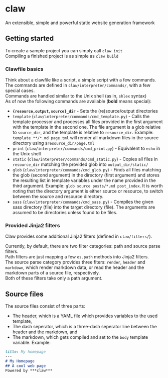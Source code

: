 # claw
An extensible, simple and powerful static website generation framework

## Getting started
To create a sample project you can simply call `claw init`  
Compiling a finished project is as simple as `claw build`

### Clawfile basics
Think about a clawfile like a script, a simple script with a few commands.  
The commands are defined in `claw/interpreter/commands/`, with a few special cases.  
Commands are handled similar to the Unix shell (as in, `shlex` syntax)  
As of now the following commands are available (**bold** means special):

* **`{resource,output,source}_dir`** - Sets the (re)source/output directories
* `template` (`claw/interpreter/commands/cmd_template.py`) - Calls the template processor and processes all files provided in the first argument with the template in the second one. The file argument is a glob relative to `source_dir`, and the template is relative to `resource_dir`. Example: `template **/*.md page.tml` will render all markdown files in the source directory using `$resource_dir/page.tml`
* `print` (`claw/interpreter/commands/cmd_print.py`) - Equivalent to `echo` in the Unix shell
* `static` (`claw/interpreter/commands/cmd_static.py`) - Copies all files in `resource_dir` matching the provided glob into `output_dir/static/`
* `glob` (`claw/interpreter/commands/cmd_glob.py`) - Finds all files matching the glob (second argument) in the directory (first argument) and stores the resulting list in template variables under the name provided in the third argument. Example: `glob source posts/*.md post_index`. It is worth noting that the directory argument is either source or resource, to switch between the source and resource directory.
* `sass` (`claw/interpreter/commands/cmd_sass.py`) - Compiles the given sass directory (file) into the target directory (file). The arguments are assumed to be directories unless found to be files.

### Provided Jinja2 filters
Claw provides some additional Jinja2 filters (defined in `claw/filters/`).

Currently, by default, there are two filter categories: path and source parse filters.  
Path filters are just mapping a few `os.path` methods into Jinja2 filters.  
The source parse category provides three flters: `render`, `header` and `markdown`, which render markdown data, or read the header and the markdown parts of a source file, respectively.  
Both of these filters take only a path argument.

## Source files
The source files consist of three parts:

* The header, which is a YAML file which provides variables to the used template,
* The dash seperator, which is a three-dash seperator line between the header and the markdown, and
* The markdown, which gets compiled and set to the `body` template variable.
Example:
```markdown
title: My homepage
---
# My Homepage
## A cool web page
Powered by ***claw***
```


